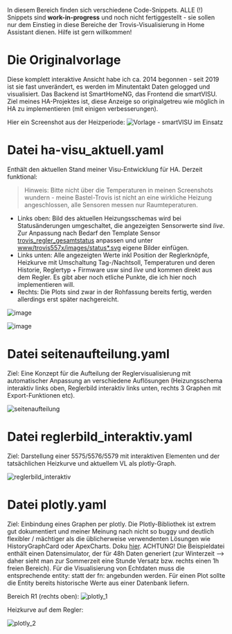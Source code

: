 In diesem Bereich finden sich verschiedene Code-Snippets. ALLE (!) Snippets sind **work-in-progress** und noch nicht fertiggestellt - sie sollen nur dem Einstieg in diese Bereiche der Trovis-Visualisierung in Home Assistant dienen. Hilfe ist gern willkommen!

# **Die Originalvorlage**
Diese komplett interaktive Ansicht habe ich ca. 2014 begonnen - seit 2019 ist sie fast unverändert, es werden im Minutentakt Daten gelogged und visualisiert. Das Backend ist SmartHomeNG, das Frontend die smartVISU. Ziel meines HA-Projektes ist, diese Anzeige so originalgetreu wie möglich in HA zu implementieren (mit einigen verbesserungen).

Hier ein Screenshot aus der Heizperiode:
![__Vorlage - smartVISU im Einsatz__](https://github.com/user-attachments/assets/dd0faec7-c7be-47ee-b9c6-371eeabb3a05)

# Datei ha-visu_aktuell.yaml

Enthält den aktuellen Stand meiner Visu-Entwicklung für HA. Derzeit funktional:

> Hinweis: Bitte nicht über die Temperaturen in meinen Screenshots wundern - meine Bastel-Trovis ist nicht an eine wirkliche Heizung angeschlossen, alle Sensoren messen nur Raumteperaturen.

- Links oben: Bild des aktuellen Heizungsschemas wird bei Statusänderungen umgeschaltet, die angezeigten Sensorwerte sind _live_. Zur Anpassung nach Bedarf den Template Sensor [trovis_regler_gesamtstatus](https://github.com/Tom-Bom-badil/samson_trovis_557x/blob/fb5b95a82fc74c09eb616c466df82a3f73f5a9c4/HomeAssistant/trovis557x/template_sensors.yaml#L8C7-L8C34) anpassen und unter [www/trovis557x/images/status*.svg](https://github.com/Tom-Bom-badil/samson_trovis_557x/tree/master/HomeAssistant/www/trovis557x/images) eigene Bilder einfügen.
- Links unten: Alle angezeigten Werte inkl Position der Reglerknöpfe, Heizkurve mit Umschaltung Tag-/Nachtsoll, Temperaturen und deren Historie, Reglertyp + Firmware usw sind _live_ und kommen direkt aus dem Regler. Es gibt aber noch etliche Punkte, die ich hier noch implementieren will.
- Rechts: Die Plots sind zwar in der Rohfassung bereits fertig, werden allerdings erst später nachgereicht.

![image](https://github.com/user-attachments/assets/eeff6040-99fe-408e-b165-743d995025ff)

![image](https://github.com/user-attachments/assets/693d8a7e-96d5-4b25-a20b-cf9298e4341a)

# **Datei seitenaufteilung.yaml**

Ziel: Eine Konzept für die Aufteilung der Reglervisualisierung mit automatischer Anpassung an verschiedene Auflösungen (Heizungsschema interaktiv links oben, Reglerbild interaktiv links unten, rechts 3 Graphen mit Export-Funktionen etc).

![seitenaufteilung](https://github.com/user-attachments/assets/374489ba-a67d-4748-b063-ee1df406f228)

# **Datei reglerbild_interaktiv.yaml**
Ziel: Darstellung einer 5575/5576/5579 mit interaktiven Elementen und der tatsächlichen Heizkurve und aktuellem VL als plotly-Graph.

![reglerbild_interaktiv](https://github.com/user-attachments/assets/d9cff9b5-2bd7-4564-8b1c-4be8c340e9a5)

# **Datei plotly.yaml**
Ziel: Einbindung eines Graphen per plotly. Die Plotly-Bibliothek ist extrem gut dokumentiert und meiner Meinung nach nicht so buggy und deutlich flexibler / mächtiger als die üblicherweise verwendenten Lösungen wie HistoryGraphCard oder ApexCharts. Doku [hier](https://plotly.com/javascript). ACHTUNG! Die Beispieldatei enthält einen Datensimulator, der für 48h Daten generiert (zur Winterzeit --> daher sieht man zur Sommerzeit eine Stunde Versatz bzw. rechts einen 1h freien Bereich). Für die Visualisierung von Echtdaten muss die entsprechende entity: statt der fn: angebunden werden. Für einen Plot sollte die Entity bereits historische Werte aus einer Datenbank liefern.

Bereich R1 (rechts oben):
![plotly_1](https://github.com/user-attachments/assets/4e264bbf-5d39-43ae-a783-4ce92bb04e4d)

Heizkurve auf dem Regler:

![plotly_2](https://github.com/user-attachments/assets/5bc4732e-2dc4-48da-b3d8-2964ac58fbba)
